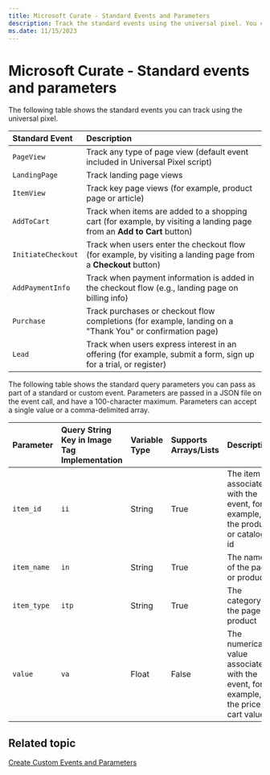 ```yaml
---
title: Microsoft Curate - Standard Events and Parameters
description: Track the standard events using the universal pixel. You can pass the standard query parameters as part of a standard or custom event.
ms.date: 11/15/2023
---
```


# Microsoft Curate - Standard events and parameters

The following table shows the standard events you can track using the universal pixel.

| Standard Event | Description |
|:---|:---|
| `PageView` | Track any type of page view (default event included in Universal Pixel script) |
| `LandingPage` | Track landing page views |
| `ItemView` | Track key page views (for example, product page or article) |
| `AddToCart` | Track when items are added to a shopping cart (for example, by visiting a landing page from an **Add to Cart** button) |
| `InitiateCheckout` | Track when users enter the checkout flow (for example, by visiting a landing page from a **Checkout** button) |
| `AddPaymentInfo` | Track when payment information is added in the checkout flow (e.g., landing page on billing info) |
| `Purchase` | Track purchases or checkout flow completions (for example, landing on a "Thank You" or confirmation page) |
| `Lead` | Track when users express interest in an offering (for example, submit a form, sign up for a trial, or register) |

The following table shows the standard query parameters you can pass as part of a standard or custom event. Parameters are passed in a JSON file on the event call, and have a 100-character maximum. Parameters can accept a single value or a comma-delimited array.

| Parameter | Query String Key in Image Tag Implementation | Variable Type | Supports Arrays/Lists | Description |
|:---|:---|:---|:---|:---|
| `item_id` | `ii` | String | True | The item id associated with the event, for example, the product or catalog id |
| `item_name` | `in` | String | True | The name of the page or product |
| `item_type` | `itp` | String | True | The category of the page or product |
| `value` | `va` | Float | False | The numerical value associated with the event, for example, the price or cart value. |

## Related topic

[Create Custom Events and Parameters](./create-custom-events-and-parameters.md)
